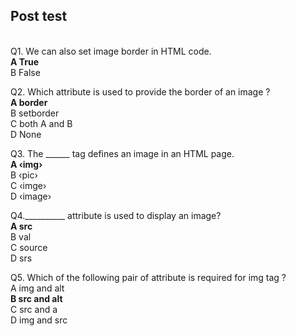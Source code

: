 ## Post test
<br>
Q1. We can also set image border in HTML code.<br>
<b>A  True<br></b>
B   False<br>

Q2. Which attribute is used to provide the border of an image ?<br>
<b>A  border<br></b>
B  setborder<br>
C  both A and B<br>
D  None<br>

Q3. The ______ tag defines an image in an HTML page.<br>
<b>A  ‹img›<br></b>
B  ‹pic›<br>
C  ‹imge›<br>
D  ‹image›<br>


Q4.__________ attribute is used to display an image?<br>
<b>A  src <br></b>
B  val<br>
C  source<br>
D  srs<br>

Q5. Which of the following pair of attribute is required for img tag ?<br>
A  img and alt <br>
<b>B  src and alt<br></b>
C  src and a<br>
D  img and src<br>